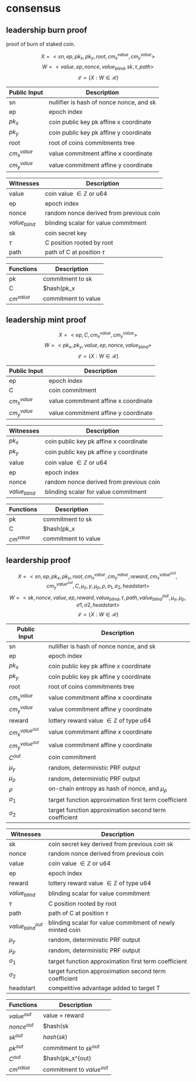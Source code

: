 # consensus
## leadership burn proof

proof of burn of staked coin.

$$ X = <sn, ep, pk_x, pk_y, root, cm_x^{value}, cm_y^{value}> $$
$$ W = <value, ep, nonce, value_{blind}, sk, \tau ,path> $$
$$ \mathcal{L}= \{X:W\in \mathcal{R}\} $$

| Public Input | Description                                                |
|--------------|------------------------------------------------------------|
|     sn       | nullifier is hash of nonce nonce, and sk                  |
|     ep       | epoch index                                                |
|    $pk_x$    | coin public key pk affine x coordinate                     |
|    $pk_y$    | coin public key pk affine y coordinate                     |
|     root     | root of coins commitments tree                             |
|$cm_x^{value}$| value commitment affine x coordinate                       |
|$cm_y^{value}$| value commitment affine y coordinate                       |

|  Witnesses   | Description                                                |
|--------------|------------------------------------------------------------|
|    value     | coin value $\in \mathbb{Z}$ or u64                         |
|     ep       | epoch index                                                |
|   nonce      | random nonce derived from previous coin                    |
| $value_{blind}$  | blinding scalar for value commitment                       |
|     sk       | coin secret key                                            |
|    $\tau$    | C position rooted by root                                  |
|    path      | path of C at position $\tau$                               |

| Functions    | Description                                                |
|--------------|------------------------------------------------------------|
| pk           | commitment to sk                                           |
| C            | $hash(pk_x||pk_y||value||ep|nonce)$                        |
| $cm^{value}$ | commitment to value                                        |

## leadership mint proof

$$ X = <ep, C, cm_x^{value}, cm_y^{value}> $$
 $$ W = <pk_x, pk_y, value, ep, nonce, value_{blind}> $$
 $$ \mathcal{L}= \{X:W\in \mathcal{R}\} $$

| Public Input | Description                                                |
|--------------|------------------------------------------------------------|
|     ep       | epoch index                                                |
|     C        | coin commitment
|$cm_x^{value}$| value commitment affine x coordinate                       |
|$cm_y^{value}$| value commitment affine y coordinate                       |

|  Witnesses   | Description                                                |
|--------------|------------------------------------------------------------|
|    $pk_x$    | coin public key pk affine x coordinate                     |
|    $pk_y$    | coin public key pk affine y coordinate                     |
|    value     | coin value $\in \mathbb{Z}$ or u64                         |
|     ep       | epoch index                                                |
|   nonce      | random nonce derived from previous coin                    |
| $value_{blind}$  | blinding scalar for value commitment                       |

| Functions    | Description                                                |
|--------------|------------------------------------------------------------|
| pk           | commitment to sk                                           |
| C            | $hash(pk_x||pk_y||value||ep|nonce)$                        |
| $cm^{value}$ | commitment to value                                        |

## leardership proof

$$ X = <sn, ep, pk_x, pk_y, root, cm_x^{value}, cm_y^{value}, reward, cm_x^{value^{out}}, cm_y^{value^{out}}, C, \mu_y, y, \mu_{\rho}, \rho,\sigma_1, \sigma_2, headstart> $$
$$ W = <sk, nonce, value, ep, reward, value_{blind}, \tau, path, value_{blind}^{out}, \mu_y, \mu_{\rho}, \sigma1, \sigma2, headstart> $$
$$ \mathcal{L}= \{X:W\in \mathcal{R}\} $$

| Public Input     | Description                                                |
|------------------|------------------------------------------------------------|
|     sn           | nullifier is hash of nonce nonce, and sk                   |
|     ep           | epoch index                                                |
|    $pk_x$        | coin public key pk affine x coordinate                     |
|    $pk_y$        | coin public key pk affine y coordinate                     |
|     root         | root of coins commitments tree                             |
|$cm_x^{value}$    | value commitment affine x coordinate                       |
|$cm_y^{value}$    | value commitment affine y coordinate                       |
| reward           | lottery reward value $\in \mathbb{Z}$ of type u64          |
|$cm_x^{value^{out}}$| value commitment affine x coordinate                       |
|$cm_y^{value^{out}}$| value commitment affine y coordinate                       |
|     $C^{out}$    | coin commitment                                            |
| $\mu_y$          | random, deterministic PRF output                           |
| $\mu_{\rho}$     | random, deterministic PRF output                           |
| $\rho$           | on-chain entropy as hash of nonce, and $\mu_{\rho}$        |
| $\sigma_1$       | target function approximation first term coefficient       |
| $\sigma_2$       | target function approximation second term coefficient      |


|  Witnesses       | Description                                                |
|------------------|------------------------------------------------------------|
| sk               | coin secret key derived from previous coin sk              |
|   nonce          | random nonce derived from previous coin                    |
|    value         | coin value $\in \mathbb{Z}$ or u64                         |
|     ep           | epoch index                                                |
| reward           | lottery reward value $\in \mathbb{Z}$ of type u64          |
| $value_{blind}$      | blinding scalar for value commitment                       |
|    $\tau$        | C position rooted by root                                  |
|    path           | path of C at position $\tau$                               |
|$value_{blind}^{out}$| blinding scalar for value commitment of newly minted coin  |
| $\mu_y$          | random, deterministic PRF output                           |
| $\mu_{\rho}$     | random, deterministic PRF output                           |
| $\sigma_1$       | target function approximation first term coefficient       |
| $\sigma_2$       | target function approximation second term coefficient      |
| headstart        | competitive advantage added to target T                    |


| Functions    | Description                                                |
|--------------|------------------------------------------------------------|
| $value^{out}$  | value + reward                                             |
| $nonce^{out}$| $hash(sk||nonce)$                                          |
| $sk^{out}$   | $hash(sk)$                                                |
| $pk^{out}$   | commitment to $sk^{out}$                                   |
| $C^{out}$    | $hash(pk_x^{out}||pk_y^{out}||value^{out}||ep|nonce^{out})$|
| $cm^{value}$ | commitment to $value^{out}$                                |
